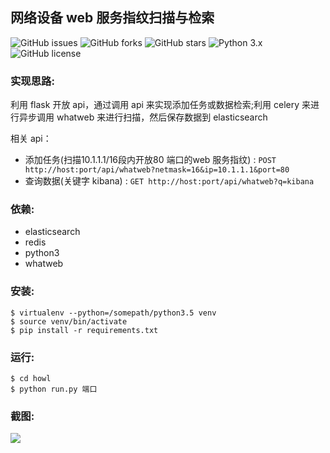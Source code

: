 ## 网络设备 web 服务指纹扫描与检索
![GitHub issues](https://img.shields.io/github/issues/0xbug/Howl.svg)
![GitHub forks](https://img.shields.io/github/forks/0xbug/Howl.svg)
![GitHub stars](https://img.shields.io/github/stars/0xbug/Howl.svg)
![Python 3.x](https://img.shields.io/badge/python-3.x-yellow.svg)
![GitHub license](https://img.shields.io/badge/license-GPLv3-blue.svg)
### 实现思路:

利用 flask 开放 api，通过调用 api 来实现添加任务或数据检索;利用 celery 来进行异步调用 whatweb 来进行扫描，然后保存数据到 elasticsearch

相关 api：

- 添加任务(扫描10.1.1.1/16段内开放80 端口的web 服务指纹) : `POST http://host:port/api/whatweb?netmask=16&ip=10.1.1.1&port=80` 
- 查询数据(关键字 kibana) : `GET http://host:port/api/whatweb?q=kibana`

### 依赖:

- elasticsearch
- redis
- python3
- whatweb

### 安装:
```
$ virtualenv --python=/somepath/python3.5 venv
$ source venv/bin/activate
$ pip install -r requirements.txt
```
### 运行:

```
$ cd howl
$ python run.py 端口
```

### 截图:

![](http://obfxuk8r6.bkt.clouddn.com/demo.png)